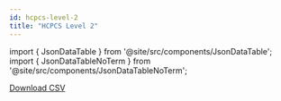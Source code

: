 ```yaml
---
id: hcpcs-level-2
title: "HCPCS Level 2"
---
```


import { JsonDataTable } from '@site/src/components/JsonDataTable';
import { JsonDataTableNoTerm } from '@site/src/components/JsonDataTableNoTerm';

<JsonDataTableNoTerm  jsonPath="nodes.seed\.the_tuva_project\.terminology__hcpcs_level_2.columns" />

<a href="https://tuva-public-resources.s3.amazonaws.com/versioned_terminology/latest/hcpcs_level_2.csv_0_0_0.csv.gz">Download CSV</a>
